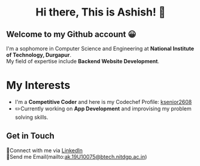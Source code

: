 <h1 align="center">Hi there, This is Ashish! 👋</h1>

## Welcome to my Github account 😀

I'm a sophomore in Computer Science and Engineering at __National Institute of Technology, Durgapur__.<br/>
My field of expertise include __Backend Website Development__.

# My Interests

* I'm a __Competitive Coder__ and here is my Codechef Profile: [ksenior2608](https://www.codechef.com/users/ksenior2608)
* :pencil2:Currently working on __App Development__ and improvising my problem solving skills.

## Get in Touch
  
  :blue_heart:Connect with me via [LinkedIn](https://www.linkedin.com/in/ashish-kumar-1403051b4/)<br/>
  :e-mail:Send me Email(mailto:ak.19U10075@btech.nitdgp.ac.in)
  

